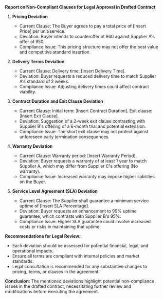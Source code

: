 **Report on Non-Compliant Clauses for Legal Approval in Drafted Contract**

1. **Pricing Deviation**
   - Current Clause: The Buyer agrees to pay a total price of [Insert Price] per unit/service.
   - Deviation: Buyer intends to counteroffer at 960 against Supplier A's offer of 950.
   - Compliance Issue: This pricing structure may not offer the best value and competitive standard insertion.

2. **Delivery Terms Deviation**
   - Current Clause: Delivery time: [Insert Delivery Time].
   - Deviation: Buyer requests a reduced delivery time to match Supplier A's standard of 2 weeks.
   - Compliance Issue: Adjusting delivery times could affect contract viability.

3. **Contract Duration and Exit Clause Deviation**
   - Current Clause: Initial term: [Insert Contract Duration]. Exit clause: [Insert Exit Clause].
   - Deviation: Suggestion of a 2-week exit clause contrasting with Supplier B's offering of a 6-month trial and potential extension.
   - Compliance Issue: The short exit clause may not protect against unforeseen early termination consequences.

4. **Warranty Deviation**
   - Current Clause: Warranty period: [Insert Warranty Period].
   - Deviation: Buyer requests a warranty of at least 1 year to match Supplier A, which may differ from Supplier C's offering (No warranty).
   - Compliance Issue: Increased warranty may impose higher liabilities on the Buyer.

5. **Service Level Agreement (SLA) Deviation**
   - Current Clause: The Supplier shall guarantee a minimum service uptime of [Insert SLA Percentage].
   - Deviation: Buyer requests an enhancement to 99% uptime guarantee, which contrasts with Supplier B's 95%.
   - Compliance Issue: Higher SLA guarantee could involve increased costs or risks in maintaining that uptime.

**Recommendations for Legal Review:**
- Each deviation should be assessed for potential financial, legal, and operational impacts.
- Ensure all terms are compliant with internal policies and market standards.
- Legal consultation is recommended for any substantive changes to pricing, terms, or clauses in the agreement.

**Conclusion:**
The mentioned deviations highlight potential non-compliance issues in the drafted contract, necessitating further review and modifications before executing the agreement. 
```
